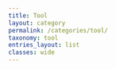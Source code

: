 ```yaml
---
title: Tool
layout: category
permalink: /categories/tool/
taxonomy: tool
entries_layout: list
classes: wide
---
```

